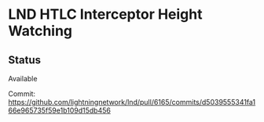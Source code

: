 # LND HTLC Interceptor Height Watching

## Status
Available

Commit: https://github.com/lightningnetwork/lnd/pull/6165/commits/d5039555341fa166e965735f59e1b109d15db456

